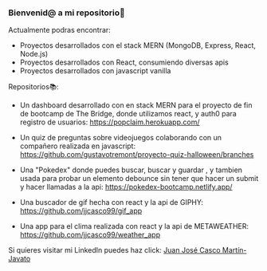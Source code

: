 ### Bienvenid@ a mi repositorio🤗

Actualmente podras encontrar:

  - Proyectos desarrollados con el stack MERN (MongoDB, Express, React, Node.js)
  - Proyectos desarrollados con React, consumiendo diversas apis
  - Proyectos desarrollados con javascript vanilla

Repositorios📚:

 - Un dashboard desarrollado con en stack MERN para el proyecto de fin de bootcamp de The Bridge, donde utilizamos react, y auth0 para registro de usuarios:
   https://popclaim.herokuapp.com/

 - Un quiz de preguntas sobre videojuegos colaborando con un compañero realizada en javascript: https://github.com/gustavotremont/proyecto-quiz-halloween/branches

 - Una "Pokedex" donde puedes buscar, buscar y guardar , y tambien usada para probar un elemento debounce sin tener que hacer un submit y hacer llamadas a la api:
   https://pokedex-bootcamp.netlify.app/
   
 - Una buscador de gif hecha con react y la api de GIPHY: https://github.com/jjcasco99/gif_app

 - Una app para el clima realizada con react y la api de METAWEATHER: https://github.com/jjcasco99/weather_app





Si quieres visitar mi LinkedIn puedes haz click: [Juan José Casco Martín-Javato](https://www.linkedin.com/in/juanjosecascomartin-javato/)


